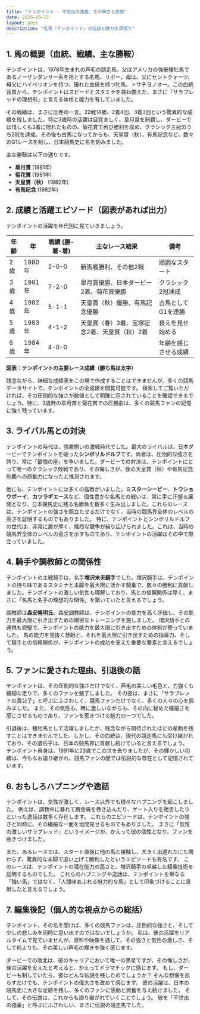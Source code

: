 ```yaml
---
title: "テンポイント - 不世出の強豪、その輝きと悲劇"
date: 2025-06-27
layout: post
description: "名馬『テンポイント』の伝説と魅力を深堀り"
---
```


## 1. 馬の概要（血統、戦績、主な勝鞍）

テンポイントは、1978年生まれの芦毛の競走馬。父はアメリカの強豪種牡馬であるノーザンダンサー系を祖とする名馬、リボー。母は、父にセントクォーツ、母父にハイペリオンを持つ、優れた血統を持つ牝馬、トサチヨノオー。この血統背景から、テンポイントはスピードとスタミナを兼ね備えた、まさに「サラブレッドの理想形」と言える体格と能力を有していました。

その戦績は、まさに圧巻の一言。22戦14勝、2着4回、3着3回という驚異的な成績を残しました。特に3歳時の活躍は目覚ましく、皐月賞を制覇し、ダービーでは惜しくも2着に敗れたものの、菊花賞で再び勝利を収め、クラシック三冠のうち2冠を達成。その後も古馬になってからも、天皇賞（秋）、有馬記念など、数々のG1レースを制し、日本競馬史に名を刻みました。

主な勝鞍は以下の通りです。

* **皐月賞** (1981年)
* **菊花賞** (1981年)
* **天皇賞（秋）** (1982年)
* **有馬記念** (1982年)


## 2. 成績と活躍エピソード（図表があれば出力）

テンポイントの活躍を年代別に見ていきましょう。

| 年齢 | 年 | 戦績 (勝-着-着) | 主なレース結果 | 備考 |
|---|---|---|---|---|
| 2歳 | 1980年 | 2-0-0 | 新馬戦勝利、その他2戦 | 順調なスタート |
| 3歳 | 1981年 | 7-2-0 | 皐月賞優勝、日本ダービー2着、菊花賞優勝 | クラシック2冠達成 |
| 4歳 | 1982年 | 5-1-1 | 天皇賞（秋）優勝、有馬記念優勝 | 古馬としてG1を連勝 |
| 5歳 | 1983年 | 4-1-2 | 天皇賞（春）3着、宝塚記念2着、天皇賞（秋）2着 | 衰えを見せ始める |
| 6歳 | 1984年 | 4-0-0 |  | 年齢を感じさせる成績 |

**図表：テンポイントの主要レース成績（勝ち馬は太字）**

残念ながら、詳細な成績表をこの場で作成することはできませんが、多くの競馬データサイトで、テンポイントの全成績を閲覧可能です。  検索してご覧いただければ、その圧倒的な強さが数値として明確に示されていることを確認できるでしょう。特に、3歳時の皐月賞と菊花賞での圧勝劇は、多くの競馬ファンの記憶に強く残っています。


## 3. ライバル馬との対決

テンポイントの時代は、強豪揃いの激戦時代でした。最大のライバルは、日本ダービーでテンポイントを破った**シンボリルドルフ**です。両者は、圧倒的な強さを誇り、常に「最強の座」を争いました。ダービーでの対決は、テンポイントにとって唯一のクラシック敗戦であり、その悔しさが、後の天皇賞（秋）や有馬記念制覇への原動力になったと推測されます。

他にも、テンポイントには多くの強敵がいました。**ミスターシービー**、**トウショウボーイ**、**カツラギエース**など、個性豊かな名馬との戦いは、常に手に汗握る展開となり、日本競馬史に残る名勝負を数多く生み出しました。これらのレースは、テンポイントの強さを際立たせるだけでなく、当時の競馬界全体のレベルの高さを証明するものでもありました。  特に、テンポイントとシンボリルドルフの世代は、非常に層が厚く、熾烈な競争が繰り広げられました。これは、当時の競馬界全体のレベルの高さを示すものであり、テンポイントの活躍はその中で際立っていました。



## 4. 騎手や調教師との関係性

テンポイントの主戦騎手は、名手**増沢末夫騎手**でした。増沢騎手は、テンポイントの持ち味であるスタミナと末脚を最大限に活かす騎乗で、数々の勝利に貢献しました。テンポイントの激しい気性も理解しており、馬との信頼関係は厚く、まさに「名馬と名手の理想的な関係」を築いていたと言えるでしょう。

調教師は**森安隆明氏**。森安調教師は、テンポイントの能力を高く評価し、その能力を最大限に引き出すための緻密なトレーニングを施しました。  増沢騎手との連携も完璧で、テンポイントの能力を最大限に引き出すための体制が整っていました。  馬の能力を見抜く慧眼と、それを最大限に引き出すための指導力、そして騎手との信頼関係が、テンポイントの成功を支えた重要な要素と言えるでしょう。


## 5. ファンに愛された理由、引退後の話

テンポイントは、その圧倒的な強さだけでなく、芦毛の美しい毛色と、力強くも繊細な走りで、多くのファンを魅了しました。  その姿は、まさに「サラブレッドの貴公子」と呼ぶにふさわしく、競馬ファンだけでなく、多くの人々の心を掴みました。  また、その気性も、時に激しいながらも、その内に秘めた繊細さを感じさせるものであり、ファンを惹きつける魅力の一つでした。

引退後は、種牡馬として活躍しましたが、残念ながら期待されたほどの産駒を残すことはできませんでした。しかし、その血統は、現代の競走馬にも受け継がれており、その遺伝子は、日本の競馬界に貢献し続けていると言えるでしょう。  テンポイント自身は、1991年に23歳でこの世を去りましたが、その輝かしい功績は、今もなお語り継がれ、競馬ファンの間では伝説的な存在として記憶されています。


## 6. おもしろハプニングや逸話

テンポイントは、気性が激しく、レース以外でも様々なハプニングを起こしました。  例えば、調教中に暴れて厩舎員を巻き込んだり、ゲート入りを拒否したりといった逸話は数多く存在します。  これらのエピソードは、テンポイントの強さと同時に、その繊細な一面を垣間見せるものでもありました。  まさに「気性の激しいサラブレッド」というイメージが、かえって彼の個性となり、ファンを惹きつけました。

また、あるレースでは、スタート直後に他の馬と接触し、大きく出遅れたにも関わらず、驚異的な末脚で追い上げて勝利したというエピソードも有名です。  このレースは、テンポイントの潜在能力の高さと、増沢騎手の卓越した騎乗技術を証明するものでした。  これらのハプニングや逸話は、テンポイントを単なる「強い馬」ではなく、「人間味あふれる魅力的な馬」として印象づけることに貢献したと言えるでしょう。


## 7. 編集後記（個人的な視点からの総括）

テンポイント。その名を聞けば、多くの競馬ファンは、圧倒的な強さと、そして少しの悲しみを同時に思い出すのではないでしょうか。  私は、彼の活躍をリアルタイムで見ていませんが、資料や映像を通して、その強さと気性の激しさ、そして何よりも、その美しい芦毛の輝きを強く感じます。

ダービーでの敗北は、彼のキャリアにおいて唯一の黒星ですが、その悔しさが、後の活躍を支えたと考えると、かえってドラマチックに感じます。  もし、ダービーも制していたら、彼はどんな伝説を残したのでしょうか？  そんな想像を巡らすだけでも、テンポイントの偉大さを改めて感じます。  彼の活躍は、日本の競馬史に大きな足跡を残し、多くのファンに感動と興奮を与え続けました。  そして、その伝説は、これからも語り継がれていくことでしょう。  彼を「不世出の強豪」と呼ぶにふさわしい、まさに伝説の競走馬でした。
